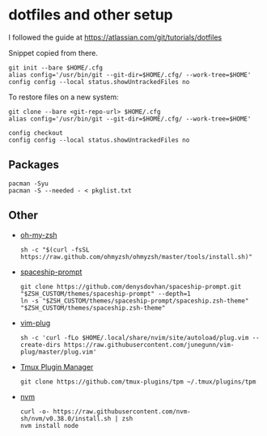 # dotfiles and other setup

I followed the guide at https://atlassian.com/git/tutorials/dotfiles

Snippet copied from there.
```
git init --bare $HOME/.cfg
alias config='/usr/bin/git --git-dir=$HOME/.cfg/ --work-tree=$HOME'
config config --local status.showUntrackedFiles no
```

To restore files on a new system:
```
git clone --bare <git-repo-url> $HOME/.cfg
alias config='/usr/bin/git --git-dir=$HOME/.cfg/ --work-tree=$HOME'

config checkout
config config --local status.showUntrackedFiles no
```

## Packages
```
pacman -Syu
pacman -S --needed - < pkglist.txt
```

## Other
- [oh-my-zsh](https://ohmyz.sh)
  ```
  sh -c "$(curl -fsSL https://raw.github.com/ohmyzsh/ohmyzsh/master/tools/install.sh)"
  ```
- [spaceship-prompt](https://github.com/denysdovhan/spaceship-prompt)
  ```
  git clone https://github.com/denysdovhan/spaceship-prompt.git "$ZSH_CUSTOM/themes/spaceship-prompt" --depth=1
  ln -s "$ZSH_CUSTOM/themes/spaceship-prompt/spaceship.zsh-theme" "$ZSH_CUSTOM/themes/spaceship.zsh-theme"
  ```
- [vim-plug](https://github.comjunegunn/vim-plug)
  ```
  sh -c 'curl -fLo $HOME/.local/share/nvim/site/autoload/plug.vim --create-dirs https://raw.githubusercontent.com/junegunn/vim-plug/master/plug.vim'
  ```
- [Tmux Plugin Manager](https://github.com/tmux-plugins/tpm)
  ```
  git clone https://github.com/tmux-plugins/tpm ~/.tmux/plugins/tpm
  ```
- [nvm](https://github.com/nvm-sh/nvm)
  ```
  curl -o- https://raw.githubusercontent.com/nvm-sh/nvm/v0.38.0/install.sh | zsh
  nvm install node
  ```
